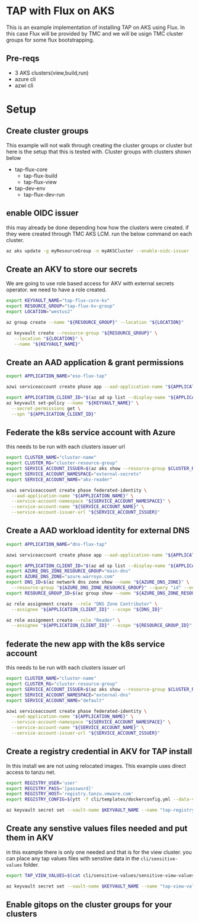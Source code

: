 # TAP with Flux on AKS

This is an example implementation of installing TAP on AKS using Flux. In this case Flux will be provided by TMC and we will be usign TMC cluster groups for some flux bootstrapping.

## Pre-reqs

* 3 AKS clusters(view,build,run)
* azure cli
* azwi cli
  



# Setup

## Create cluster groups

This example will not walk through creating the cluster groups or cluster but here is the setup that this is tested with. Cluster groups with clusters shown below

* tap-flux-core
  * tap-flux-build
  * tap-flux-view
* tap-dev-env
  * tap-flux-dev-run

## enable OIDC issuer 

this may already be done depending how how the clusters were created. if they were created through TMC AKS LCM. run the below command on each cluster.

```bash
az aks update -g myResourceGroup -n myAKSCluster --enable-oidc-issuer 
```

## Create an AKV to store our secrets

We are going to use role based access for AKV with external secrets operator. we need to have a role created. 


```bash
export KEYVAULT_NAME="tap-flux-core-kv"
export RESOURCE_GROUP="tap-flux-kv-group"
export LOCATION="westus2"
```

```bash
az group create --name "${RESOURCE_GROUP}" --location "${LOCATION}"
```

```bash
az keyvault create --resource-group "${RESOURCE_GROUP}" \
   --location "${LOCATION}" \
   --name "${KEYVAULT_NAME}"

```

## Create an AAD application & grant permissions

```bash
export APPLICATION_NAME="eso-flux-tap"
```

```bash
azwi serviceaccount create phase app --aad-application-name "${APPLICATION_NAME}"
```

```bash
export APPLICATION_CLIENT_ID="$(az ad sp list --display-name "${APPLICATION_NAME}" --query '[0].appId' -otsv)"
az keyvault set-policy --name "${KEYVAULT_NAME}" \
  --secret-permissions get \
  --spn "${APPLICATION_CLIENT_ID}"
```


## Federate the k8s service account with Azure

this needs to be run with each clusters issuer url

```bash
export CLUSTER_NAME="cluster-name"
export CLUSTER_RG="cluster-resource-group"
export SERVICE_ACCOUNT_ISSUER=$(az aks show --resource-group $CLUSTER_RG --name $CLUSTER_NAME --query "oidcIssuerProfile.issuerUrl" -otsv)
export SERVICE_ACCOUNT_NAMESPACE="external-secrets"
export SERVICE_ACCOUNT_NAME="akv-reader"

azwi serviceaccount create phase federated-identity \
  --aad-application-name "${APPLICATION_NAME}" \
  --service-account-namespace "${SERVICE_ACCOUNT_NAMESPACE}" \
  --service-account-name "${SERVICE_ACCOUNT_NAME}" \
  --service-account-issuer-url "${SERVICE_ACCOUNT_ISSUER}"

```

## Create a AAD workload identity for external DNS

```bash
export APPLICATION_NAME="dns-flux-tap"
```

```bash
azwi serviceaccount create phase app --aad-application-name "${APPLICATION_NAME}"
```

```bash
export APPLICATION_CLIENT_ID="$(az ad sp list --display-name "${APPLICATION_NAME}" --query '[0].appId' -otsv)"
export AZURE_DNS_ZONE_RESOURCE_GROUP="main-dns"
export AZURE_DNS_ZONE="azure.warroyo.com"
export DNS_ID=$(az network dns zone show --name "${AZURE_DNS_ZONE}" \
  --resource-group "${AZURE_DNS_ZONE_RESOURCE_GROUP}" --query "id" --output tsv)
export RESOURCE_GROUP_ID=$(az group show --name "${AZURE_DNS_ZONE_RESOURCE_GROUP}" --query "id" --output tsv)
```

```bash
az role assignment create --role "DNS Zone Contributor" \
  --assignee "${APPLICATION_CLIENT_ID}" --scope "${DNS_ID}"

az role assignment create --role "Reader" \
  --assignee "${APPLICATION_CLIENT_ID}" --scope "${RESOURCE_GROUP_ID}"

```  


## federate the new app with the k8s service account

this needs to be run with each clusters issuer url

```bash
export CLUSTER_NAME="cluster-name"
export CLUSTER_RG="cluster-resource-group"
export SERVICE_ACCOUNT_ISSUER=$(az aks show --resource-group $CLUSTER_RG --name $CLUSTER_NAME --query "oidcIssuerProfile.issuerUrl" -otsv)
export SERVICE_ACCOUNT_NAMESPACE="external-dns"
export SERVICE_ACCOUNT_NAME="default"

azwi serviceaccount create phase federated-identity \
  --aad-application-name "${APPLICATION_NAME}" \
  --service-account-namespace "${SERVICE_ACCOUNT_NAMESPACE}" \
  --service-account-name "${SERVICE_ACCOUNT_NAME}" \
  --service-account-issuer-url "${SERVICE_ACCOUNT_ISSUER}"
```


## Create a registry credential in AKV for TAP install

In this install we are not using relocated images. This example uses direct access to tanzu net.

```bash
export REGISTRY_USER='user'
export REGISTRY_PASS='[password]'
export REGISTRY_HOST='registry.tanzu.vmware.com'
export REGISTRY_CONFIG=$(ytt -f cli/templates/dockerconfig.yml --data-value="registry.username=$REGISTRY_USER" --data-value="registry.hostname=$REGISTRY_HOST" --data-value="registry.password=$REGISTRY_PASS" --output=json | jq -c -r .dockerconfigjson)

az keyvault secret set --vault-name $KEYVAULT_NAME --name "tap-registry-creds" --value $REGISTRY_CONFIG


```


## Create any senstive values files needed and put them in AKV

in this example there is only one needed and that is for the view cluster. you can place any tap values files with senstive data in the `cli/sensitive-values` folder.

```bash
export TAP_VIEW_VALUES=$(cat cli/sensitive-values/sensitive-view-values.yml | base64)

az keyvault secret set --vault-name $KEYVAULT_NAME --name "tap-view-values" --value $TAP_VIEW_VALUES
```



## Enable gitops on the cluster groups for your clusters

